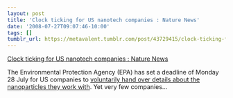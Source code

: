 ```yaml
---
layout: post
title: 'Clock ticking for US nanotech companies : Nature News'
date: '2008-07-27T09:07:46-10:00'
tags: []
tumblr_url: https://metavalent.tumblr.com/post/43729415/clock-ticking-for-us-nanotech-companies-nature
---
```

[Clock ticking for US nanotech companies : Nature News](http://metavalent.com/?p=847)  

The Environmental Protection Agency (EPA) has set a deadline of Monday 28 July for US companies to [voluntarily hand over details about the nanoparticles they work with](http://www.nature.com/news/2008/080725/full/news.2008.983.html?s=news_rss). Yet very few companies…

